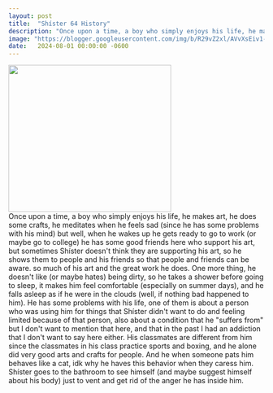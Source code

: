 ```yaml
---
layout: post
title:  "Shíster 64 History"
description: "Once upon a time, a boy who simply enjoys his life, he makes art, he does some crafts, he meditates when he feels sad..."
image: "https://blogger.googleusercontent.com/img/b/R29vZ2xl/AVvXsEiv1-gyrEoA7MxmbNaGGzlc35BSxOTrr4Ff-JGB7RZH2_DPdnNF65jvbaq4MtrXQDGiuncKv0Pog7Q4_DIrBYjcLgGp5uDktFQ61F21-PEEiSy0zgZUTvlUWiYGzjP-el_h3qqnr6oS_X0IyunX6YZ1ll65QurojovkXAo7ZrI4u48_ZE5jK6nORgUgBFZE/s320/315%20sin%20t%C3%ADtulo.jpg"
date:   2024-08-01 00:00:00 -0600
---
```


<div class="separator" style="clear: both; text-align: left;"><a href="https://blogger.googleusercontent.com/img/b/R29vZ2xl/AVvXsEiv1-gyrEoA7MxmbNaGGzlc35BSxOTrr4Ff-JGB7RZH2_DPdnNF65jvbaq4MtrXQDGiuncKv0Pog7Q4_DIrBYjcLgGp5uDktFQ61F21-PEEiSy0zgZUTvlUWiYGzjP-el_h3qqnr6oS_X0IyunX6YZ1ll65QurojovkXAo7ZrI4u48_ZE5jK6nORgUgBFZE/s320/315%20sin%20t%C3%ADtulo.jpg"><img border="0" data-original-height="1200" data-original-width="1328" height="289" src="https://blogger.googleusercontent.com/img/b/R29vZ2xl/AVvXsEiv1-gyrEoA7MxmbNaGGzlc35BSxOTrr4Ff-JGB7RZH2_DPdnNF65jvbaq4MtrXQDGiuncKv0Pog7Q4_DIrBYjcLgGp5uDktFQ61F21-PEEiSy0zgZUTvlUWiYGzjP-el_h3qqnr6oS_X0IyunX6YZ1ll65QurojovkXAo7ZrI4u48_ZE5jK6nORgUgBFZE/s320/315%20sin%20t%C3%ADtulo.jpg" width="320" /></a></div><div></div>Once upon a time, a boy who simply enjoys his life, he makes art, he does some crafts, he meditates when he feels sad (since he has some problems with his mind) but well, when he wakes up he gets ready to go to work (or maybe go to college) he has some good friends here who support his art, but sometimes Shíster doesn't think they are supporting his art, so he shows them to people and his friends so that people and friends can be aware. so much of his art and the great work he does. One more thing, he doesn't like (or maybe hates) being dirty, so he takes a shower before going to sleep, it makes him feel comfortable (especially on summer days), and he falls asleep as if he were in the clouds (well, if nothing bad happened to him). He has some problems with his life, one of them is about a person who was using him for things that Shíster didn't want to do and feeling limited because of that person, also about a condition that he "suffers from" but I don't want to mention that here, and that in the past I had an addiction that I don't want to say here either. His classmates are different from him since the classmates in his class practice sports and boxing, and he alone did very good arts and crafts for people. And he when someone pats him behaves like a cat, idk why he haves this behavior when they caress him. Shíster goes to the bathroom to see himself (and maybe suggest himself about his body) just to vent and get rid of the anger he has inside him.
